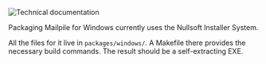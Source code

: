 ![Technical documentation](https://github.com/pagekite/Mailpile/wiki/images/page-technical.png)

Packaging Mailpile for Windows currently uses the Nullsoft Installer System.

All the files for it live in `packages/windows/`. A Makefile there provides the necessary build commands. The result should be a self-extracting EXE.